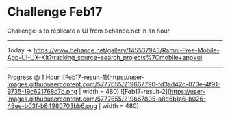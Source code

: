 # Challenge Feb17

Challenge is to replicate a UI from behance.net in an hour

---

Today -> https://www.behance.net/gallery/145537943/Ramni-Free-Mobile-App-UI-UX-Kit?tracking_source=search_projects%7Cmobile+app+ui

--- 

Progress @ 1 Hour
![Feb17-result-1](https://user-images.githubusercontent.com/5777655/219667790-fd3ad42c-073e-4f91-9735-19c621768c7b.png | width = 480)
![Feb17-result-2](https://user-images.githubusercontent.com/5777655/219667805-a8d6b1a6-b026-48ee-b03f-b84980703bb6.png | width = 480)
